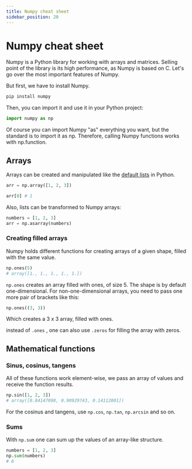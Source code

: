 ```yaml
---
title: Numpy cheat sheet
sidebar_position: 20
---
```



# Numpy cheat sheet 

Numpy is a Python library for working with arrays and matrices. Selling point of the library is its high performance, as Numpy is based on C. 
Let's go over the most important features of Numpy. 

But first, we have to install Numpy. 
```bash
pip install numpy
```
Then, you can import it and use it in your Python project: 

```python
import numpy as np
```

Of course you can import Numpy "as" everything you want, but the standard is to import it as np. 
Therefore, calling Numpy functions works with <i></i>np.function. 

## Arrays 

Arrays can be created and manipulated like the <a href="/python/lists">default lists</a> in Python. 

```python
arr = np.array([1, 2, 3])

arr[0] # 1 
```

Also, lists can be transformed to Numpy arrays: 

```python
numbers = [1, 2, 3]
arr = np.asarray(numbers)
```



### Creating filled arrays 

Numpy holds different functions for creating arrays of a given shape, filled with the same value. 

```python
np.ones(5)
# array([1., 1., 1., 1., 1.])
```
<code>np.ones</code> creates an array filled with ones, of size 5. The shape is by default one-dimensional. 
For non-one-dimensional arrays, you need to pass one more pair of brackets like this: 

```python
np.ones((3, 3))
```
Which creates a 3 x 3 array, filled with ones. 

instead of <code>.ones</code> , one can also use <code>.zeros</code> for filling the array with zeros. 

## Mathematical functions 

### Sinus, cosinus, tangens 
All of these functions work element-wise, we pass an array of values and receive the function results. 

```python
np.sin([1, 2, 3])
# array([0.84147098, 0.90929743, 0.14112001])
```

For the cosinus and tangens, use <code>np.cos</code>, <code>np.tan</code>, <code>np.arcsin</code> and so on. 


### Sums 

With <code>np.sum</code> one can sum up the values of an array-like structure. 

```python
numbers = [1, 2, 3]
np.sum(numbers)
# 6
```
